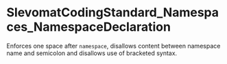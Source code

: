 # SlevomatCodingStandard_Namespaces_NamespaceDeclaration

Enforces one space after `namespace`, disallows content between namespace name and semicolon and disallows use of bracketed syntax.
